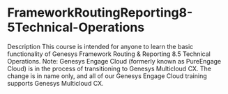# FrameworkRoutingReporting8-5Technical-Operations
Description This course is intended for anyone to learn the basic functionality of Genesys Framework Routing &amp; Reporting 8.5 Technical Operations.       Note: Genesys Engage Cloud (formerly known as PureEngage Cloud) is in the process of transitioning to Genesys Multicloud CX. The change is in name only, and all of our Genesys Engage Cloud training supports Genesys Multicloud CX.
